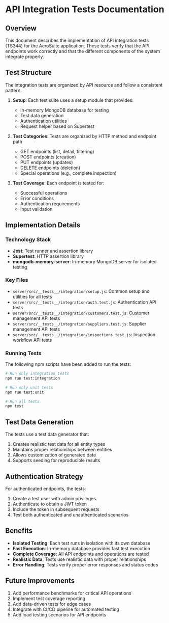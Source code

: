 # API Integration Tests Documentation

## Overview

This document describes the implementation of API integration tests (TS344) for the AeroSuite application. These tests verify that the API endpoints work correctly and that the different components of the system integrate properly.

## Test Structure

The integration tests are organized by API resource and follow a consistent pattern:

1. **Setup**: Each test suite uses a setup module that provides:
   - In-memory MongoDB database for testing
   - Test data generation
   - Authentication utilities
   - Request helper based on Supertest

2. **Test Categories**: Tests are organized by HTTP method and endpoint path
   - GET endpoints (list, detail, filtering)
   - POST endpoints (creation)
   - PUT endpoints (updates)
   - DELETE endpoints (deletion)
   - Special operations (e.g., complete inspection)

3. **Test Coverage**: Each endpoint is tested for:
   - Successful operations
   - Error conditions
   - Authentication requirements
   - Input validation

## Implementation Details

### Technology Stack

- **Jest**: Test runner and assertion library
- **Supertest**: HTTP assertion library
- **mongodb-memory-server**: In-memory MongoDB server for isolated testing

### Key Files

- `server/src/__tests__/integration/setup.js`: Common setup and utilities for all tests
- `server/src/__tests__/integration/auth.test.js`: Authentication API tests
- `server/src/__tests__/integration/customers.test.js`: Customer management API tests
- `server/src/__tests__/integration/suppliers.test.js`: Supplier management API tests
- `server/src/__tests__/integration/inspections.test.js`: Inspection workflow API tests

### Running Tests

The following npm scripts have been added to run the tests:

```bash
# Run only integration tests
npm run test:integration

# Run only unit tests
npm run test:unit

# Run all tests
npm test
```

## Test Data Generation

The tests use a test data generator that:

1. Creates realistic test data for all entity types
2. Maintains proper relationships between entities
3. Allows customization of generated data
4. Supports seeding for reproducible results

## Authentication Strategy

For authenticated endpoints, the tests:

1. Create a test user with admin privileges
2. Authenticate to obtain a JWT token
3. Include the token in subsequent requests
4. Test both authenticated and unauthenticated scenarios

## Benefits

- **Isolated Testing**: Each test runs in isolation with its own database
- **Fast Execution**: In-memory database provides fast test execution
- **Complete Coverage**: All API endpoints and operations are tested
- **Realistic Data**: Tests use realistic data with proper relationships
- **Error Handling**: Tests verify proper error responses and status codes

## Future Improvements

1. Add performance benchmarks for critical API operations
2. Implement test coverage reporting
3. Add data-driven tests for edge cases
4. Integrate with CI/CD pipeline for automated testing
5. Add load testing scenarios for API endpoints 